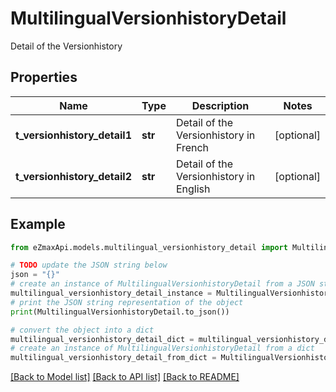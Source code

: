 # MultilingualVersionhistoryDetail

Detail of the Versionhistory

## Properties

Name | Type | Description | Notes
------------ | ------------- | ------------- | -------------
**t_versionhistory_detail1** | **str** | Detail of the Versionhistory in French | [optional] 
**t_versionhistory_detail2** | **str** | Detail of the Versionhistory in English | [optional] 

## Example

```python
from eZmaxApi.models.multilingual_versionhistory_detail import MultilingualVersionhistoryDetail

# TODO update the JSON string below
json = "{}"
# create an instance of MultilingualVersionhistoryDetail from a JSON string
multilingual_versionhistory_detail_instance = MultilingualVersionhistoryDetail.from_json(json)
# print the JSON string representation of the object
print(MultilingualVersionhistoryDetail.to_json())

# convert the object into a dict
multilingual_versionhistory_detail_dict = multilingual_versionhistory_detail_instance.to_dict()
# create an instance of MultilingualVersionhistoryDetail from a dict
multilingual_versionhistory_detail_from_dict = MultilingualVersionhistoryDetail.from_dict(multilingual_versionhistory_detail_dict)
```
[[Back to Model list]](../README.md#documentation-for-models) [[Back to API list]](../README.md#documentation-for-api-endpoints) [[Back to README]](../README.md)


